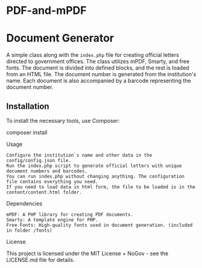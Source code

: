 # PDF-and-mPDF
# Document Generator

A simple class along with the `index.php` file for creating official letters directed to government offices. The class utilizes mPDF, Smarty, and free fonts. The document is divided into defined blocks, and the rest is loaded from an HTML file. The document number is generated from the institution's name. Each document is also accompanied by a barcode representing the document number.

## Installation

To install the necessary tools, use Composer:

composer install

Usage

    Configure the institution`s name and other data in the config/config.json file.
    Run the index.php script to generate official letters with unique document numbers and barcodes.
    You can run index.php without changing anything. The configuration file contains everything you need.
    If you need to load data in html form, the file to be loaded is in the content/content.html folder.

Dependencies

    mPDF: A PHP library for creating PDF documents.
    Smarty: A template engine for PHP.
    Free Fonts: High-quality fonts used in document generation. (included in folder /fonts)

License

This project is licensed under the MIT License + NoGov - see the LICENSE.md file for details.

